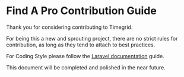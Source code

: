 # Find A Pro Contribution Guide

Thank you for considering contributing to Timegrid.

For being this a new and sprouting project, there are no strict rules for 
contribution, as long as they tend to attach to best practices.

For Coding Style please follow the 
[Laravel documentation](http://laravel.com/docs/contributions) guide.

This document will be completed and polished in the near future.